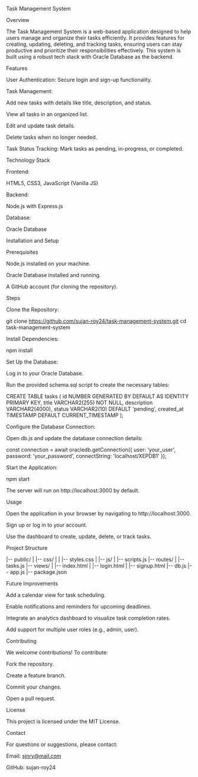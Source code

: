 Task Management System

Overview

The Task Management System is a web-based application designed to help users manage and organize their tasks efficiently. It provides features for creating, updating, deleting, and tracking tasks, ensuring users can stay productive and prioritize their responsibilities effectively. This system is built using a robust tech stack with Oracle Database as the backend.

Features

User Authentication: Secure login and sign-up functionality.

Task Management:

Add new tasks with details like title, description, and status.

View all tasks in an organized list.

Edit and update task details.

Delete tasks when no longer needed.

Task Status Tracking: Mark tasks as pending, in-progress, or completed.

Technology Stack

Frontend:

HTML5, CSS3, JavaScript (Vanilla JS)

Backend:

Node.js with Express.js

Database:

Oracle Database

Installation and Setup

Prerequisites

Node.js installed on your machine.

Oracle Database installed and running.

A GitHub account (for cloning the repository).

Steps

Clone the Repository:

git clone https://github.com/sujan-roy24/task-management-system.git
cd task-management-system

Install Dependencies:

npm install

Set Up the Database:

Log in to your Oracle Database.

Run the provided schema.sql script to create the necessary tables:

CREATE TABLE tasks (
    id NUMBER GENERATED BY DEFAULT AS IDENTITY PRIMARY KEY,
    title VARCHAR2(255) NOT NULL,
    description VARCHAR2(4000),
    status VARCHAR2(10) DEFAULT 'pending',
    created_at TIMESTAMP DEFAULT CURRENT_TIMESTAMP
);

Configure the Database Connection:

Open db.js and update the database connection details:

const connection = await oracledb.getConnection({
    user: 'your_user',
    password: 'your_password',
    connectString: 'localhost/XEPDB1'
});

Start the Application:

npm start

The server will run on http://localhost:3000 by default.

Usage

Open the application in your browser by navigating to http://localhost:3000.

Sign up or log in to your account.

Use the dashboard to create, update, delete, or track tasks.

Project Structure

|-- public/
|   |-- css/
|   |   |-- styles.css
|   |-- js/
|       |-- scripts.js
|-- routes/
|   |-- tasks.js
|-- views/
|   |-- index.html
|   |-- login.html
|   |-- signup.html
|-- db.js
|-- app.js
|-- package.json

Future Improvements

Add a calendar view for task scheduling.

Enable notifications and reminders for upcoming deadlines.

Integrate an analytics dashboard to visualize task completion rates.

Add support for multiple user roles (e.g., admin, user).

Contributing

We welcome contributions! To contribute:

Fork the repository.

Create a feature branch.

Commit your changes.

Open a pull request.

License

This project is licensed under the MIT License.

Contact

For questions or suggestions, please contact:

Email: sjnry@mail.com

GitHub: sujan-roy24
